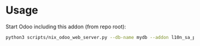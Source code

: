 # Usage

Start Odoo including this addon (from repo root):

```bash
python3 scripts/nix_odoo_web_server.py --db-name mydb --addon l10n_sa_pos
```
